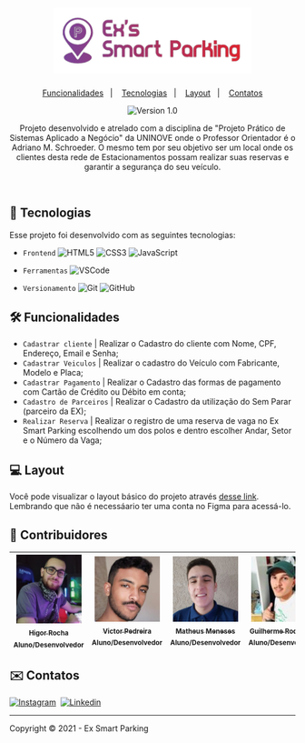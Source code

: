 <h1 align="center">
    <img alt="ExSmartParking" title="ExSmartParking" src=".ExSmart/LogoEx.png" width=350/>
</h1>

<p align="center">
  <a href="#-funcionalidades">Funcionalidades</a>&nbsp;&nbsp;&nbsp;|&nbsp;&nbsp;&nbsp;
  <a href="#-tecnologias">Tecnologias</a>&nbsp;&nbsp;&nbsp;|&nbsp;&nbsp;&nbsp;
  <a href="#-layout">Layout</a>&nbsp;&nbsp;&nbsp;|&nbsp;&nbsp;&nbsp;
  <a href="#-contatos">Contatos</a>
</p>

<p align="center">
    <img src="https://img.shields.io/static/v1?label=Version&message=1.0&color=A9A9A9&labelColor=000000" alt="Version 1.0"/>
</p>

<p align="center">
  Projeto desenvolvido e atrelado com a disciplina de "Projeto Prático de Sistemas Aplicado a Negócio" da UNINOVE onde o Professor Orientador é o Adriano M. Schroeder. O mesmo tem por seu objetivo ser um local onde os clientes desta rede de Estacionamentos possam realizar suas reservas e garantir a segurança do seu veículo. 
</p>

<br/>

<!-- LINGUAGENS -->
## 🚀 Tecnologias
Esse projeto foi desenvolvido com as seguintes tecnologias:

- `Frontend` ![HTML5](https://img.shields.io/badge/-HTML5-05122A?&logo=HTML5) 
             ![CSS3](https://img.shields.io/badge/-CSS3-05122A?&logo=CSS3&logoColor=007ACC)
             ![JavaScript](https://img.shields.io/badge/-JavaScript-05122A?&logo=JavaScript)

- `Ferramentas` ![VSCode](https://img.shields.io/badge/-VSCode-05122A?&logo=Visual%20Studio%20Code&logoColor=007ACC)
              
- `Versionamento` ![Git](https://img.shields.io/badge/-Git-05122A?&logo=git)
                  ![GitHub](https://img.shields.io/badge/-GitHub-05122A?&logo=github)

<!-- REQUISITOS DO SISTEMA -->
## 🛠 Funcionalidades
- `Cadastrar cliente` | Realizar o Cadastro do cliente com Nome, CPF, Endereço, Email e Senha;
- `Cadastrar Veiculos` | Realizar o cadastro do Veículo com Fabricante, Modelo e Placa;
- `Cadastrar Pagamento` | Realizar o Cadastro das formas de pagamento com Cartão de Crédito ou Débito em conta;
- `Cadastro de Parceiros` | Realizar o Cadastro da utilização do Sem Parar (parceiro da EX);
- `Realizar Reserva` | Realizar o registro de uma reserva de vaga no Ex Smart Parking escolhendo um dos polos e dentro escolher Andar, Setor e o Número da Vaga;


<!-- LAYOUT DO SISTEMA -->
## 💻 Layout
Você pode visualizar o layout básico do projeto através [desse link](https://www.figma.com/file/S8GoSPO0ub0mVRY5fVNv7g/Ex's-Smart-Parking?node-id=18%3A159). Lembrando que não é necessáario ter uma conta no Figma para acessá-lo.

<!-- CONTRIBUIDORES  -->
## :busts_in_silhouette: Contribuidores
[<img src=".ExSmart/HigorProfile.jpg" width=115 > <br> <sub> Higor Rocha </sub>](https://github.com/HigorRoc) <br><sub>Aluno/Desenvolvedor</sub> | [<img src=".ExSmart/VictorProfile.jpg" width=115 > <br> <sub> Victor Pedreira</sub>](https://github.com/VictorNuPe) <br><sub>Aluno/Desenvolvedor</sub> | [<img src=".ExSmart/MatheusProfile.jpg" width=115 > <br> <sub> Matheus Meneses</sub>](https://github.com/matheus457) <br><sub>Aluno/Desenvolvedor</sub> | [<img src=".ExSmart/GuiProfile.jpg" width=115 > <br> <sub> Guilherme Rodrigues</sub>](https://github.com/guilherme2601) <br><sub>Aluno/Desenvolvedor</sub> |
| :---: | :---: | :---: | :---: |

<!-- CONTATOS -->
## ✉️ Contatos
[![Instagram](https://img.shields.io/badge/-Instagram_-E4405F?&logo=Instagram&logoColor=FFFFFF)](https://instagram.com/hiigorrocha_)&nbsp;
[![Linkedin](https://img.shields.io/badge/-Linkedln-0A66C2?&logo=Linkedin&logoColor=FFFFFF)](https://www.linkedin.com/in/higor-silva18/)&nbsp;

---

Copyright ©️ 2021 - Ex Smart Parking
